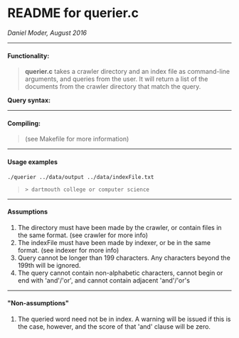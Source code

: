 # README for querier.c

*Daniel Moder, August 2016*

---
#### Functionality:
>   **querier.c** takes a crawler directory and an index file as command-line 
arguments, and queries from the user. It will return a list of the documents
from the crawler directory that match the query.

**Query syntax:**




---

#### Compiling:
> (see Makefile for more information)

---
#### Usage examples
`./querier ../data/output ../data/indexFile.txt`
> `> dartmouth college or computer science`

---
#### Assumptions
1. The directory must have been made by the crawler, or contain files in the 
same format. (see crawler for more info)
2. The indexFile must have been made by indexer, or be in the same format.
(see indexer for more info)
3. Query cannot be longer than 199 characters. Any characters beyond the 199th
will be ignored.
4. The query cannot contain non-alphabetic characters, cannot begin or end with
'and'/'or', and cannot contain adjacent 'and'/'or's

---
#### "Non-assumptions"
1. The queried word need not be in index. A warning will be issued if this is
the case, however, and the score of that 'and' clause will be zero.

